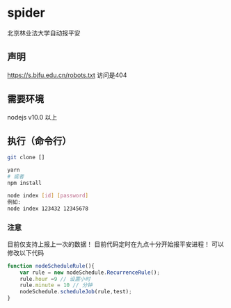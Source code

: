 # spider
北京林业法大学自动报平安
## 声明
https://s.bjfu.edu.cn/robots.txt 访问是404
## 需要环境
  nodejs v10.0 以上
## 执行（命令行）
 ```bash
 git clone []
 ```
 ``` bash
 yarn 
 # 或者
 npm install 
 ```
 ```bash
 node index [id] [password] 
 例如:
 node index 123432 12345678
 ```
### 注意
目前仅支持上报上一次的数据！
目前代码定时在九点十分开始报平安进程！
可以修改以下代码
```js
function nodeScheduleRule(){
	var rule = new nodeSchedule.RecurrenceRule();
	rule.hour =9 // 设置小时
  	rule.minute = 10 // 分钟
	nodeSchedule.scheduleJob(rule,test);
}
```
